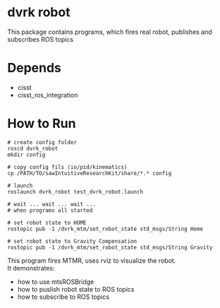 dvrk robot 
==================
This package contains programs, which fires real robot, publishes and subscribes ROS topics 

# Depends 
* cisst 
* cisst\_ros\_integration 

# How to Run 
```
# create config folder
roscd dvrk_robot
mkdir config

# copy config fils (io/pid/kinematics)
cp /PATH/TO/sawIntuitiveResearchKit/share/*.* config 

# launch 
roslaunch dvrk_robot test_dvrk_robot.launch 

# wait ... wait ... wait ... 
# when programs all started 

# set robot state to HOME
rostopic pub -1 /dvrk_mtm/set_robot_state std_msgs/String Home

# set robot state to Gravity Compensation
rostopic pub -1 /dvrk_mtm/set_robot_state std_msgs/String Gravity
```

This program fires MTMR, uses rviz to visualize the robot.  
It demonstrates:
  * how to use mtsROSBridge 
  * how to puslish robot state to ROS topics
  * how to subscribe to ROS topics 

